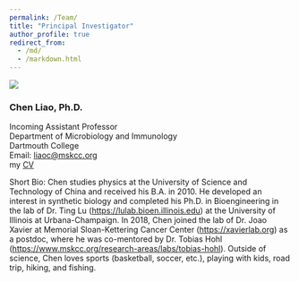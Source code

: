 ```yaml
---
permalink: /Team/
title: "Principal Investigator"
author_profile: true
redirect_from: 
  - /md/
  - /markdown.html
---
```


![](Headshot_Chen_Liao.png)

### Chen Liao, Ph.D.
Incoming Assistant Professor \
Department of Microbiology and Immunology \
Dartmouth College \
Email: liaoc@mskcc.org \
my [CV](https://github.com/LiaoLabATDartmouth/CV/blob/main/CV_Chen_Liao_2024_05.pdf) 

Short Bio: 
Chen studies physics at the University of Science and Technology of China and received his B.A. in 2010.
He developed an interest in synthetic biology and completed his Ph.D. in Bioengineering in the lab of Dr. Ting Lu (https://lulab.bioen.illinois.edu) at the University of Illinois at Urbana-Champaign.
In 2018, Chen joined the lab of Dr. Joao Xavier at Memorial Sloan-Kettering Cancer Center (https://xavierlab.org) as a postdoc, where he was co-mentored by Dr. Tobias Hohl (https://www.mskcc.org/research-areas/labs/tobias-hohl).
Outside of science, Chen loves sports (basketball, soccer, etc.), playing with kids, road trip, hiking, and fishing. 
